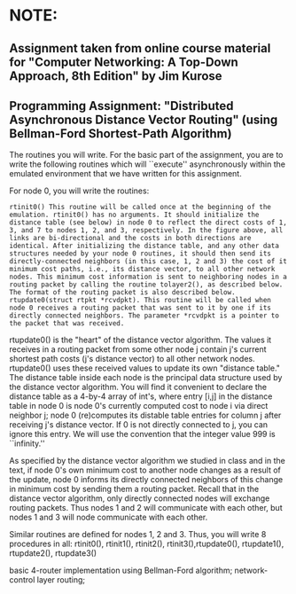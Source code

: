 # NOTE:
## Assignment taken from online course material for "Computer Networking: A Top-Down Approach, 8th Edition" by Jim Kurose
## Programming Assignment: "Distributed Asynchronous Distance Vector Routing" (using Bellman-Ford Shortest-Path Algorithm)

The routines you will write. For the basic part of the assignment, you are to write the following routines which will ``execute'' asynchronously within the emulated environment that we have written for this assignment.

For node 0, you will write the routines:

    rtinit0() This routine will be called once at the beginning of the emulation. rtinit0() has no arguments. It should initialize the distance table (see below) in node 0 to reflect the direct costs of 1, 3, and 7 to nodes 1, 2, and 3, respectively. In the figure above, all links are bi-directional and the costs in both directions are identical. After initializing the distance table, and any other data structures needed by your node 0 routines, it should then send its directly-connected neighbors (in this case, 1, 2 and 3) the cost of it minimum cost paths, i.e., its distance vector, to all other network nodes. This minimum cost information is sent to neighboring nodes in a routing packet by calling the routine tolayer2(), as described below. The format of the routing packet is also described below.
    rtupdate0(struct rtpkt *rcvdpkt). This routine will be called when node 0 receives a routing packet that was sent to it by one if its directly connected neighbors. The parameter *rcvdpkt is a pointer to the packet that was received.

rtupdate0() is the "heart" of the distance vector algorithm. The values it receives in a routing packet from some other node j contain j's current shortest path costs (j's distance vector) to all other network nodes. rtupdate0() uses these received values to update its own "distance table." The distance table inside each node is the principal data structure used by the distance vector algorithm. You will find it convenient to declare the distance table as a 4-by-4 array of int's, where entry [i,j] in the distance table in node 0 is node 0's currently computed cost to node i via direct neighbor j; node 0 (re)computes its distable table entries for column j after receiving j's distance vector. If 0 is not directly connected to j, you can ignore this entry. We will use the convention that the integer value 999 is ``infinity.''

As specified by the distance vector algorithm we studied in class and in the text, if node 0's own minimum cost to another node changes as a result of the update, node 0 informs its directly connected neighbors of this change in minimum cost by sending them a routing packet. Recall that in the distance vector algorithm, only directly connected nodes will exchange routing packets. Thus nodes 1 and 2 will communicate with each other, but nodes 1 and 3 will node communicate with each other.

Similar routines are defined for nodes 1, 2 and 3. Thus, you will write 8 procedures in all: rtinit0(), rtinit1(), rtinit2(), rtinit3(),rtupdate0(), rtupdate1(), rtupdate2(), rtupdate3() 

basic 4-router implementation using Bellman-Ford algorithm; network-control layer routing;

